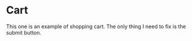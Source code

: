# Cart

This one is an example of shopping cart. The only thing I need to fix is the submit button.
